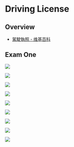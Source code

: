 # Driving License

## Overview

- [駕駛執照 - 维基百科](https://zh.wikipedia.org/wiki/%E9%A7%95%E9%A7%9B%E5%9F%B7%E7%85%A7)

## Exam One

![](https://s3-us-west-2.amazonaws.com/notion-static/Kw988xZLTvKTrjMZ9D63_--%20...jpg)

![](https://s3-us-west-2.amazonaws.com/notion-static/UiQv2omETKGyFpVrxuhy_--%20...jpg)

![](https://s3-us-west-2.amazonaws.com/notion-static/I0LvfE4PTCqd0rIjBoqo_--%20...jpg)

![](https://s3-us-west-2.amazonaws.com/notion-static/gcSeiZRRSkyI8oteGWq0_--%20...jpg)

![](https://s3-us-west-2.amazonaws.com/notion-static/GVxifp1HRhOJDGgtXHO7_--%20...jpg)

![](https://s3-us-west-2.amazonaws.com/notion-static/9e47wBIT1ick3nbP3tNn_--%20...jpg)

![](https://s3-us-west-2.amazonaws.com/notion-static/nC2m8CY1QayEfIeQsnEy_--%20...jpg)

![](https://s3-us-west-2.amazonaws.com/notion-static/eeSX642kSDWis0XmbmiX_--%20...jpg)

![](https://s3-us-west-2.amazonaws.com/notion-static/9DEL3H7tR7acSapTd5TF_--%20...jpg)

